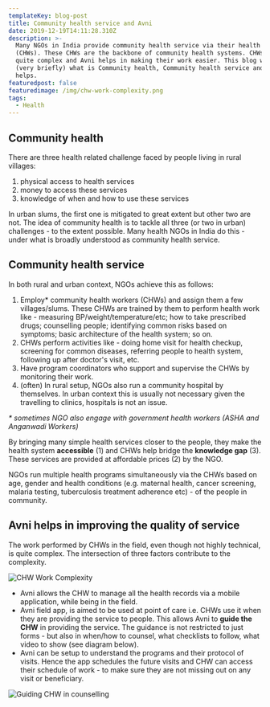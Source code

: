 ```yaml
---
templateKey: blog-post
title: Community health service and Avni
date: 2019-12-19T14:11:28.310Z
description: >-
  Many NGOs in India provide community health service via their health workers
  (CHWs). These CHWs are the backbone of community health systems. CHWs work is
  quite complex and Avni helps in making their work easier. This blog will cover
  (very briefly) what is Community health, Community health service and how Avni
  helps.
featuredpost: false
featuredimage: /img/chw-work-complexity.png
tags:
  - Health
---
```

## **Community health**

There are three health related challenge faced by people living in rural villages:

1. physical access to health services
2. money to access these services
3. knowledge of when and how to use these services

In urban slums, the first one is mitigated to great extent but other two are not. The idea of community health is to tackle all three (or two in urban) challenges - to the extent possible. Many health NGOs in India do this - under what is broadly understood as community health service.

## **Community health service**

In both rural and urban context, NGOs achieve this as follows:

1. Employ* community health workers (CHWs) and assign them a few villages/slums. These CHWs are trained by them to perform health work like - measuring BP/weight/temperature/etc; how to take prescribed drugs; counselling people; identifying common risks based on symptoms; basic architecture of the health system; so on.
2. CHWs perform activities like - doing home visit for health checkup, screening for common diseases, referring people to health system, following up after doctor's visit, etc.
3. Have program coordinators who support and supervise the CHWs by monitoring their work.
4. (often) In rural setup, NGOs also run a community hospital by themselves. In urban context this is usually not necessary given the travelling to clinics, hospitals is not an issue.

_\* sometimes NGO also engage with government health workers (ASHA and Anganwadi Workers)_

By bringing many simple health services closer to the people, they make the health system **accessible** (1) and CHWs help bridge the **knowledge gap** (3). These services are provided at affordable prices (2) by the NGO.

NGOs run multiple health programs simultaneously via the CHWs based on age, gender and health conditions (e.g. maternal health, cancer screening, malaria testing, tuberculosis treatment adherence etc) - of the people in community.

## **Avni helps in improving the quality of service**

The work performed by CHWs in the field, even though not highly technical, is quite complex. The intersection of three factors contribute to the complexity.

![CHW Work Complexity](/img/chw-work-complexity.png "CHW Work Complexity")

* Avni allows the CHW to manage all the health records via a mobile application, while being in the field.
* Avni field app, is aimed to be used at point of care i.e. CHWs use it when they are providing the service to people. This allows Avni to **guide the CHW** in providing the service. The guidance is not restricted to just forms - but also in when/how to counsel, what checklists to follow, what video to show (see diagram below).
* Avni can be setup to understand the programs and their protocol of visits. Hence the app schedules the future visits and CHW can access their schedule of work - to make sure they are not missing out on any visit or beneficiary.

![Guiding CHW in counselling](/img/screenshot-2019-12-12-at-6.44.01-pm.png "Guiding CHW in counselling")
